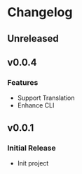 # Changelog

## Unreleased

## v0.0.4

### Features
- Support Translation
- Enhance CLI

## v0.0.1

### Initial Release
- Init project